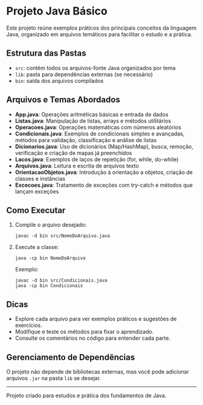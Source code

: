 
# Projeto Java Básico

Este projeto reúne exemplos práticos dos principais conceitos da linguagem Java, organizado em arquivos temáticos para facilitar o estudo e a prática.

## Estrutura das Pastas

- `src`: contém todos os arquivos-fonte Java organizados por tema
- `lib`: pasta para dependências externas (se necessário)
- `bin`: saída dos arquivos compilados

## Arquivos e Temas Abordados

- **App.java**: Operações aritméticas básicas e entrada de dados
- **Listas.java**: Manipulação de listas, arrays e métodos utilitários
- **Operacoes.java**: Operações matemáticas com números aleatórios
- **Condicionais.java**: Exemplos de condicionais simples e avançadas, métodos para validação, classificação e análise de listas
- **Dicionarios.java**: Uso de dicionários (Map/HashMap), busca, remoção, verificação e criação de mapas já preenchidos
- **Lacos.java**: Exemplos de laços de repetição (for, while, do-while)
- **Arquivos.java**: Leitura e escrita de arquivos texto
- **OrientacaoObjetos.java**: Introdução à orientação a objetos, criação de classes e instâncias
- **Excecoes.java**: Tratamento de exceções com try-catch e métodos que lançam exceções

## Como Executar

1. Compile o arquivo desejado:
   ```
   javac -d bin src/NomeDoArquivo.java
   ```
2. Execute a classe:
   ```
   java -cp bin NomeDoArquivo
   ```
   Exemplo:
   ```
   javac -d bin src/Condicionais.java
   java -cp bin Condicionais
   ```

## Dicas

- Explore cada arquivo para ver exemplos práticos e sugestões de exercícios.
- Modifique e teste os métodos para fixar o aprendizado.
- Consulte os comentários no código para entender cada parte.

## Gerenciamento de Dependências

O projeto não depende de bibliotecas externas, mas você pode adicionar arquivos `.jar` na pasta `lib` se desejar.

---
Projeto criado para estudos e prática dos fundamentos de Java.
